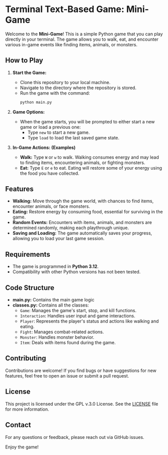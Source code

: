 # Terminal Text-Based Game: Mini-Game

Welcome to the **Mini-Game**! This is a simple Python game that you can play directly in your terminal. The game allows you to walk, eat, and encounter various in-game events like finding items, animals, or monsters.

## How to Play

1. **Start the Game:**
   - Clone this repository to your local machine.
   - Navigate to the directory where the repository is stored.
   - Run the game with the command:
     ```bash
     python main.py
     ```

2. **Game Options:**
   - When the game starts, you will be prompted to either start a new game or load a previous one:
     - Type `new` to start a new game.
     - Type `load` to load the last saved game state.

3. **In-Game Actions: (Examples)**
   - **Walk:** Type `W` or `w` to walk. Walking consumes energy and may lead to finding items, encountering animals, or fighting monsters.
   - **Eat:** Type `E` or `e` to eat. Eating will restore some of your energy using the food you have collected.

## Features

- **Walking:** Move through the game world, with chances to find items, encounter animals, or face monsters.
- **Eating:** Restore energy by consuming food, essential for surviving in the game.
- **Random Events:** Encounters with items, animals, and monsters are determined randomly, making each playthrough unique.
- **Saving and Loading:** The game automatically saves your progress, allowing you to load your last game session.

## Requirements

- The game is programmed in **Python 3.12**.
- Compatibility with other Python versions has not been tested.

## Code Structure

- **main.py:** Contains the main game logic
- **classes.py:** Contains all the classes:
  - `Game`: Manages the game's start, stop, and kill functions.
  - `Interaction`: Handles user input and game interactions.
  - `Player`: Represents the player's status and actions like walking and eating.
  - `Fight`: Manages combat-related actions.
  - `Monster`: Handles monster behavior.
  - `Item`: Deals with items found during the game.

## Contributing

Contributions are welcome! If you find bugs or have suggestions for new features, feel free to open an issue or submit a pull request.

## License

This project is licensed under the GPL v.3.0 License. See the [LICENSE](https://github.com/Mika-Rsbg/mini_spiel/blob/main/LICENSE) file for more information.

## Contact

For any questions or feedback, please reach out via GitHub issues.

Enjoy the game!
